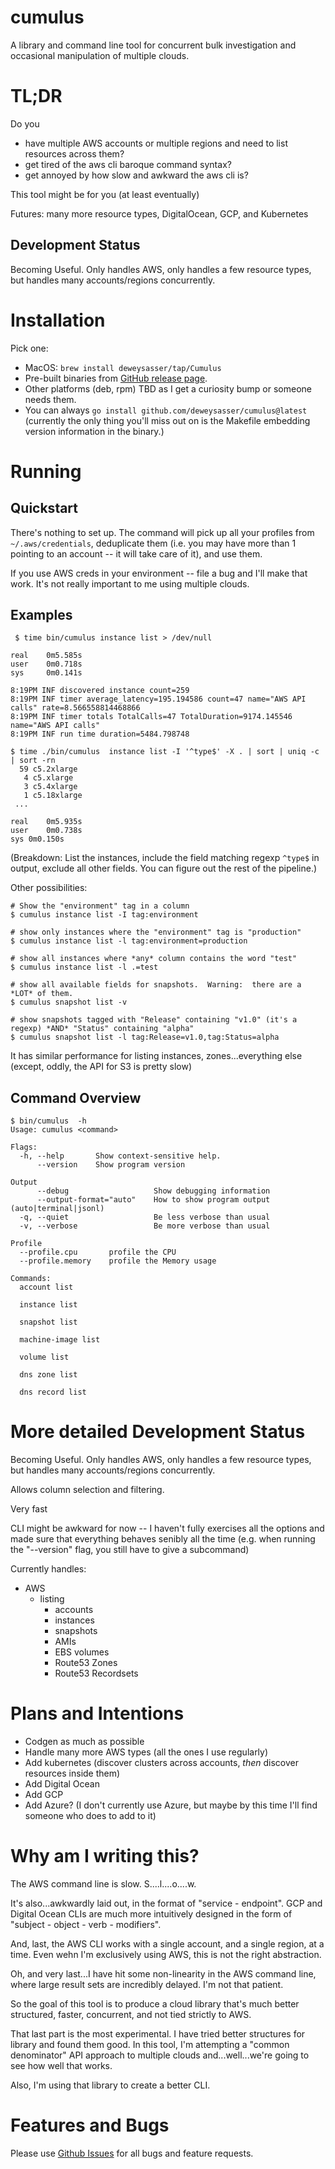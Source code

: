 # cumulus

A library and command line tool for concurrent bulk investigation and occasional manipulation of
multiple clouds.

# TL;DR

Do you

* have multiple AWS accounts or multiple regions and need to list resources across them?
* get tired of the aws cli baroque command syntax?
* get annoyed by how slow and awkward the aws cli is?

This tool might be for you (at least eventually)

Futures:  many more resource types, DigitalOcean, GCP, and Kubernetes

## Development Status

Becoming Useful. Only handles AWS, only handles a few resource types, but handles many
accounts/regions concurrently.

# Installation

Pick one:

* MacOS: `brew install deweysasser/tap/Cumulus`
* Pre-built binaries from [GitHub release page](https://github.com/deweysasser/cumulus/releases).
* Other platforms (deb, rpm) TBD as I get a curiosity bump or someone needs them.
* You can always `go install github.com/deweysasser/cumulus@latest` (currently the
only thing you'll miss out on is the Makefile embedding version information in the binary.)

# Running

## Quickstart

There's nothing to set up. The command will pick up all your profiles from `~/.aws/credentials`,
deduplicate them (i.e. you may have more than 1 pointing to an account -- it will take care of it),
and use them.

If you use AWS creds in your environment -- file a bug and I'll make that work. It's not really
important to me using multiple clouds.

## Examples

```commandline
 $ time bin/cumulus instance list > /dev/null

real	0m5.585s
user	0m0.718s
sys	    0m0.141s
```

```text
8:19PM INF discovered instance count=259
8:19PM INF timer average_latency=195.194586 count=47 name="AWS API calls" rate=8.566558814468866
8:19PM INF timer totals TotalCalls=47 TotalDuration=9174.145546 name="AWS API calls"
8:19PM INF run time duration=5484.798748
```

```commandline
$ time ./bin/cumulus  instance list -I '^type$' -X . | sort | uniq -c | sort -rn 
  59 c5.2xlarge
   4 c5.xlarge
   3 c5.4xlarge
   1 c5.18xlarge
 ...

real	0m5.935s
user	0m0.738s
sys	0m0.150s
```

(Breakdown:  List the instances, include the field matching regexp `^type$` in output, exclude all
other fields. You can figure out the rest of the pipeline.)

Other possibilities:

```commandline
# Show the "environment" tag in a column
$ cumulus instance list -I tag:environment

# show only instances where the "environment" tag is "production"
$ cumulus instance list -l tag:environment=production

# show all instances where *any* column contains the word "test"
$ cumulus instance list -l .=test

# show all available fields for snapshots.  Warning:  there are a *LOT* of them.
$ cumulus snapshot list -v

# show snapshots tagged with "Release" containing "v1.0" (it's a regexp) *AND* "Status" containing "alpha"
$ cumulus snapshot list -l tag:Release=v1.0,tag:Status=alpha
```

It has similar performance for listing instances, zones...everything else (except, oddly, the API
for S3 is pretty slow)

## Command Overview

```commandline
$ bin/cumulus  -h
Usage: cumulus <command>

Flags:
  -h, --help       Show context-sensitive help.
      --version    Show program version

Output
      --debug                   Show debugging information
      --output-format="auto"    How to show program output (auto|terminal|jsonl)
  -q, --quiet                   Be less verbose than usual
  -v, --verbose                 Be more verbose than usual

Profile
  --profile.cpu       profile the CPU
  --profile.memory    profile the Memory usage

Commands:
  account list

  instance list

  snapshot list

  machine-image list

  volume list

  dns zone list

  dns record list
```

# More detailed Development Status

Becoming Useful. Only handles AWS, only handles a few resource types, but handles many
accounts/regions concurrently.

Allows column selection and filtering.

Very fast

CLI might be awkward for now -- I haven't fully exercises all the options and made sure that
everything behaves senibly all the time (e.g. when running the "--version" flag, you still have to
give a subcommand)

Currently handles:

* AWS
    * listing
        * accounts
        * instances
        * snapshots
        * AMIs
        * EBS volumes
        * Route53 Zones
        * Route53 Recordsets

# Plans and Intentions

* Codgen as much as possible
* Handle many more AWS types (all the ones I use regularly)
* Add kubernetes (discover clusters across accounts, *then* discover resources inside them)
* Add Digital Ocean
* Add GCP
* Add Azure?  (I don't currently use Azure, but maybe by this time I'll find someone who does to add
  to it)

# Why am I writing this?

The AWS command line is slow. S....l....o....w.

It's also...awkwardly laid out, in the format of "service - endpoint". GCP and Digital Ocean CLIs
are much more intuitively designed in the form of "subject - object - verb - modifiers".

And, last, the AWS CLI works with a single account, and a single region, at a time. Even wehn I'm
exclusively using AWS, this is not the right abstraction.

Oh, and very last...I have hit some non-linearity in the AWS command line, where large result sets
are incredibly delayed. I'm not that patient.

So the goal of this tool is to produce a cloud library that's much better structured, faster,
concurrent, and not tied strictly to AWS.

That last part is the most experimental. I have tried better structures for library and found them
good. In this tool, I'm attempting a "common denominator" API approach to multiple clouds
and...well...we're going to see how well that works.

Also, I'm using that library to create a better CLI.

# Features and Bugs

Please use [Github Issues](https://github.com/deweysasser/cumulus/issues) for all bugs and feature
requests. 